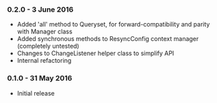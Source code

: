 ### 0.2.0 - 3 June 2016

- Added 'all' method to Queryset, for forward-compatibility and parity with Manager class
- Added synchronous methods to ResyncConfig context manager (completely untested)
- Changes to ChangeListener helper class to simplify API
- Internal refactoring

### 0.1.0 - 31 May 2016

- Initial release
